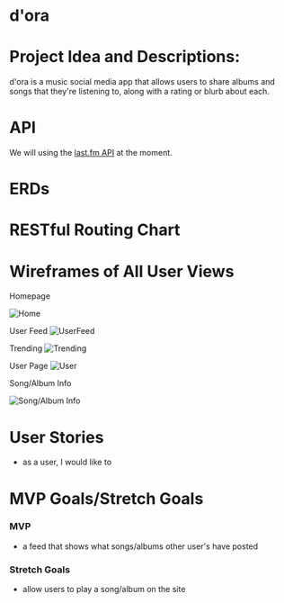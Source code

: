 # d'ora

# Project Idea and Descriptions:
d'ora is a music social media app that allows users to share albums and songs that they're listening to, along with a rating or blurb about each.  

# API

We will using the [last.fm API](www.last.fm/api) at the moment.

# ERDs

# RESTful Routing Chart

# Wireframes of All User Views
Homepage

![Home](https://i.imgur.com/FnlJpYg.png)

User Feed
![UserFeed](https://i.imgur.com/xsSvBtI.png)

Trending
![Trending](https://i.imgur.com/mbVddwE.png)

User Page
![User](https://i.imgur.com/rxdkWHx.png)

Song/Album Info

![Song/Album Info](https://i.imgur.com/dDbubqD.png)

# User Stories

- as a user, I would like to 
# MVP Goals/Stretch Goals

### MVP
- a feed that shows what songs/albums other user's have posted

### Stretch Goals

- allow users to play a song/album on the site